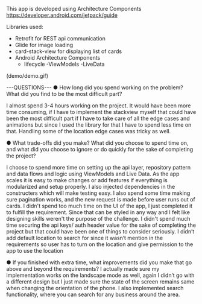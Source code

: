 This app is developed using Architecture Components https://developer.android.com/jetpack/guide


Libraries used:
- Retrofit for REST api communication
- Glide for image loading
- card-stack-view for displaying list of cards
- Android Architecture Components
    - lifecycle
        -ViewModels
        -LiveData



(demo/demo.gif)



---QUESTIONS---
● How long did you spend working on the problem? What did you find to be the most
difficult part?

I almost spend 3-4 hours working on the project. It would have been more time consuming,
if I have to implement the stackview myself that could have been the most difficult part if I have to take 
care of all the edge cases and animations but since I used the library for that I have to spend less time 
on that. Handling some of the location edge cases was tricky as well.


● What trade-offs did you make? What did you choose to spend time on, and what did you
choose to ignore or do quickly for the sake of completing the project?

I choose to spend more time on setting up the api layer, repository pattern and data flows and logic using ViewModels and Live Data.
As the app scales it is easy to make changes or add features if everything is modularized and setup properly.
I also injected dependencies in the constructers which will make testing easy.
I also spend some time making sure pagination works, and the new request is made before user runs out of cards.
I didn't spend too much time on the UI of the app, I just completed it to fulfill the requirement. Since that can be styled in any way and I felt like designing skills weren't the purpose of the challenge.
I didn't spend much time securing the api keys/ auth header value for the sake of completing the project but that could have been one of things to consider seriously.
I didn’t add default location to search for since it wasn’t mention in the requirements so user has to turn on the location and give permission to the app to use the location


● If you finished with extra time, what improvements did you make that go above and
beyond the requirements?
I actually made sure my implementation works on the landscape mode as well, again I didn’t go with a different design but I just made sure the state of the screen remains same when changing the orientation of the phone.
I also implemented search functionality, where you can search for any business around the area. 
   


   
